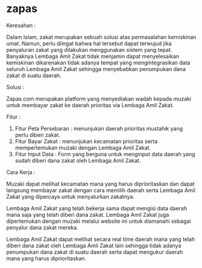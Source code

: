 # zapas
Keresahan : 

Dalam Islam, zakat merupakan sebuah solusi atas permasalahan kemiskinan umat. Namun, perlu diingat bahwa hal tersebut dapat terwujud jika penyaluran zakat yang dilakukan menggunakan sistem yang tepat. Banyaknya Lembaga Amil Zakat tidak menjamin dapat menyelesaikan kemiskinan dikarenakan tidak adanya tempat yang mengintegrasikan data seluruh Lembaga Amil Zakat sehingga menyebabkan penumpukan dana zakat di suatu daerah.

Solusi : 

Zapas.com merupakan platform yang menyediakan wadah kepada muzaki untuk membayar zakat ke daerah prioritas via Lembaga Amil Zakat.

Fitur : 
1.	Fitur Peta Persebaran : menunjukan daerah prioritas mustahik yang perlu diberi zakat.
2.	Fitur Bayar Zakat : menunjukan kecamatan prioritas serta mempertemukan muzaki dengan Lembaga Amil Zakat.
3.	Fitur Input Data : Form yang berguna untuk menginput data daerah yang sudah diberi dana zakat oleh Lembaga Amil Zakat.

Cara Kerja :

Muzaki dapat melihat kecamatan mana yang harus diprioritaskan dan dapat langsung membayar zakat dengan cara memilih daerah serta Lembaga Amil Zakat yang dipercaya untuk menyalurkan zakatnya.

Lembaga Amil Zakat yang telah bekerja sama dapat mengisi data daerah mana saja yang telah diberi dana zakat. Lembaga Amil Zakat juga dipertemukan dengan muzaki melalui website ini untuk diamanahi sebagai penyalur dana zakat mereka.

Lembaga Amil Zakat dapat melihat secara real time daerah mana yang telah diberi dana zakat oleh Lembaga Amil Zakat lain sehingga tidak adanya penumpukan dana zakat di suatu daerah serta dapat mengukur daerah mana yang harus diprioritaskan.
